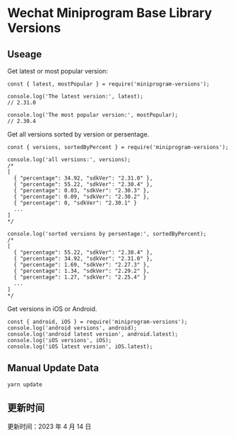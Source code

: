 
# Wechat Miniprogram Base Library Versions

## Useage

Get latest or most popular version:

```;
const { latest, mostPopular } = require('miniprogram-versions');

console.log('The latest version:', latest);
// 2.31.0

console.log('The most popular version:', mostPopular);
// 2.30.4

```

Get all versions sorted by version or persentage.

```
const { versions, sortedByPercent } = require('miniprogram-versions');

console.log('all versions:', versions);
/*
[
  { "percentage": 34.92, "sdkVer": "2.31.0" },
  { "percentage": 55.22, "sdkVer": "2.30.4" },
  { "percentage": 0.03, "sdkVer": "2.30.3" },
  { "percentage": 0.09, "sdkVer": "2.30.2" },
  { "percentage": 0, "sdkVer": "2.30.1" }
  ...
]
*/

console.log('sorted versions by persentage:', sortedByPercent);
/*
[
  { "percentage": 55.22, "sdkVer": "2.30.4" },
  { "percentage": 34.92, "sdkVer": "2.31.0" },
  { "percentage": 1.69, "sdkVer": "2.27.3" },
  { "percentage": 1.34, "sdkVer": "2.29.2" },
  { "percentage": 1.27, "sdkVer": "2.25.4" }
  ...
]
*/
```

Get versions in iOS or Android.

```
const { android, iOS } = require('miniprogram-versions');
console.log('android versions', android);
console.log('android latest version', android.latest);
console.log('iOS versions', iOS);
console.log('iOS latest version', iOS.latest);
```

## Manual Update Data

```
yarn update
```

## 更新时间

更新时间：2023 年 4 月 14 日

